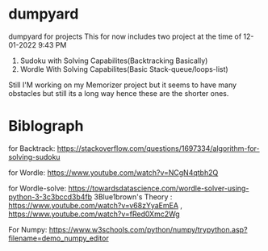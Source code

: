 # dumpyard
dumpyard for projects
This for now includes two project at the time of 12-01-2022 9:43 PM
1) Sudoku with Solving Capabilites(Backtracking Basically)
2) Wordle With Solving Capabilites(Basic Stack-queue/loops-list)

Still I'M working on my Memorizer project but it seems to have many obstacles but still its a long way
hence these are the shorter ones.

# Biblograph

for Backtrack:
https://stackoverflow.com/questions/1697334/algorithm-for-solving-sudoku

for Wordle:
https://www.youtube.com/watch?v=NCgN4qtbh2Q

for Wordle-solve:
https://towardsdatascience.com/wordle-solver-using-python-3-3c3bccd3b4fb
3Blue1brown's Theory : https://www.youtube.com/watch?v=v68zYyaEmEA , https://www.youtube.com/watch?v=fRed0Xmc2Wg

For Numpy:
https://www.w3schools.com/python/numpy/trypython.asp?filename=demo_numpy_editor
